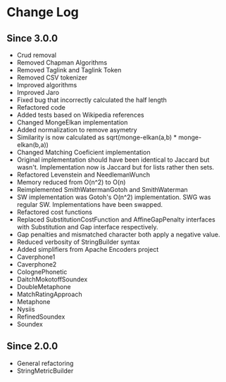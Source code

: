 Change Log
==========

## Since 3.0.0 ##

 - Crud removal
  - Removed Chapman Algorithms
  - Removed Taglink and Taglink Token
  - Removed CSV tokenizer
 - Improved algorithms
  - Improved Jaro
   - Fixed bug that incorrectly calculated the half length
   - Refactored code
   - Added tests based on Wikipedia references
  - Changed MongeElkan implementation
   - Added normalization to remove asymetry
   - Similarity is now calculated as sqrt(monge-elkan(a,b) * monge-elkan(b,a))
  - Changed Matching Coeficient implementation
   - Original implementation should have been identical to Jaccard but wasn't. Implementation now is Jaccard but for lists rather then sets.
  - Refactored Levenstein and NeedlemanWunch
   - Memory reduced from O(n^2) to O(n)
  - Reimplemented SmithWatermanGotoh and SmithWaterman
  - SW implementation was Gotoh's O(n^2) implementation. SWG was regular SW. Implementations have been swapped.
  - Refactored cost functions 
   - Replaced SubstitutionCostFunction and AffineGapPenalty interfaces with Substitution and Gap interface respectively.
   - Gap penalties and mismatched character both apply a negative value.
 - Reduced verbosity of StringBuilder syntax
 - Added simplifiers from Apache Encoders project	
  - Caverphone1
  - Caverphone2
  - ColognePhonetic
  - DaitchMokotoffSoundex
  - DoubleMetaphone
  - MatchRatingApproach
  - Metaphone
  - Nysiis
  - RefinedSoundex
  - Soundex
      
## Since 2.0.0 ##

 - General refactoring
 - StringMetricBuilder
 

